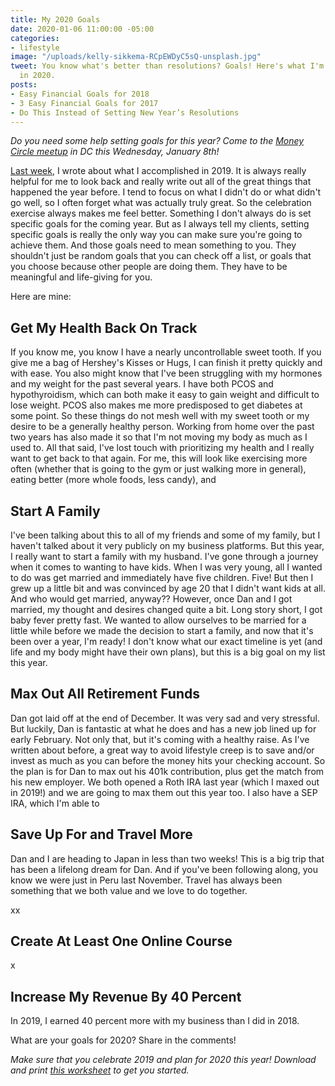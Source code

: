 ```yaml
---
title: My 2020 Goals
date: 2020-01-06 11:00:00 -05:00
categories:
- lifestyle
image: "/uploads/kelly-sikkema-RCpEWDyC5sQ-unsplash.jpg"
tweet: You know what's better than resolutions? Goals! Here's what I'm aiming for
  in 2020.
posts:
- Easy Financial Goals for 2018
- 3 Easy Financial Goals for 2017
- Do This Instead of Setting New Year’s Resolutions
---
```


*Do you need some help setting goals for this year? Come to the [Money Circle meetup](https://www.eventbrite.com/e/money-circle-setting-goals-for-2020-tickets-85874237155) in DC this Wednesday, January 8th!*

[Last week](https://www.maggiegermano.com/blog/celebrating-my-2019-wins/), I wrote about what I accomplished in 2019. It is always really helpful for me to look back and really write out all of the great things that happened the year before. I tend to focus on what I didn't do or what didn't go well, so I often forget what was actually truly great. So the celebration exercise always makes me feel better. Something I don't always do is set specific goals for the coming year. But as I always tell my clients, setting specific goals is really the only way you can make sure you're going to achieve them. And those goals need to mean something to you. They shouldn't just be random goals that you can check off a list, or goals that you choose because other people are doing them. They have to be meaningful and life-giving for you.

Here are mine:

## Get My Health Back On Track

If you know me, you know I have a nearly uncontrollable sweet tooth. If you give me a bag of Hershey's Kisses or Hugs, I can finish it pretty quickly and with ease. You also might know that I've been struggling with my hormones and my weight for the past several years. I have both PCOS and hypothyroidism, which can both make it easy to gain weight and difficult to lose weight. PCOS also makes me more predisposed to get diabetes at some point. So these things do not mesh well with my sweet tooth or my desire to be a generally healthy person. Working from home over the past two years has also made it so that I'm not moving my body as much as I used to. All that said, I've lost touch with prioritizing my health and I really want to get back to that again. For me, this will look like exercising more often (whether that is going to the gym or just walking more in general), eating better (more whole foods, less candy), and

## Start A Family

I've been talking about this to all of my friends and some of my family, but I haven't talked about it very publicly on my business platforms. But this year, I really want to start a family with my husband. I've gone through a journey when it comes to wanting to have kids. When I was very young, all I wanted to do was get married and immediately have five children. Five! But then I grew up a little bit and was convinced by age 20 that I didn't want kids at all. And who would get married, anyway?? However, once Dan and I got married, my thought and desires changed quite a bit. Long story short, I got baby fever pretty fast. We wanted to allow ourselves to be married for a little while before we made the decision to start a family, and now that it's been over a year, I'm ready! I don't know what our exact timeline is yet (and life and my body might have their own plans), but this is a big goal on my list this year.

## Max Out All Retirement Funds

Dan got laid off at the end of December. It was very sad and very stressful. But luckily, Dan is fantastic at what he does and has a new job lined up for early February. Not only that, but it's coming with a healthy raise. As I've written about before, a great way to avoid lifestyle creep is to save and/or invest as much as you can before the money hits your checking account. So the plan is for Dan to max out his 401k contribution, plus get the match from his new employer. We both opened a Roth IRA last year (which I maxed out in 2019!) and we are going to max them out this year too. I also have a SEP IRA, which I'm able to 

## Save Up For and Travel More

Dan and I are heading to Japan in less than two weeks! This is a big trip that has been a lifelong dream for Dan. And if you've been following along, you know we were just in Peru last November. Travel has always been something that we both value and we love to do together. 

xx

## Create At Least One Online Course

x

## Increase My Revenue By 40 Percent

In 2019, I earned 40 percent more with my business than I did in 2018. 

What are your goals for 2020? Share in the comments!

*Make sure that you celebrate 2019 and plan for 2020 this year! Download and print [this worksheet](https://www.dropbox.com/s/e43ofu3r8mbx1r8/Celebrating2019.pdf?dl=0) to get you started.*
